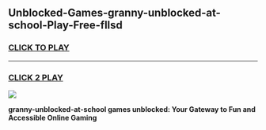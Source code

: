 
## Unblocked-Games-granny-unblocked-at-school-Play-Free-fllsd
<h3>
<a href="https://premium76.site?title=granny-unblocked-at-school&ref=19M">CLICK TO PLAY</a></h3>
<hr>

<h3>
<a href="https://premium76.site?title=granny-unblocked-at-school&ref=19M">CLICK 2 PLAY</a>
  
</h3>

<a href="https://premium76.site?title=granny-unblocked-at-school&ref=19M"><img src="https://clearcache.store/games.png"></a>


**granny-unblocked-at-school games unblocked: Your Gateway to Fun and Accessible Online Gaming**

